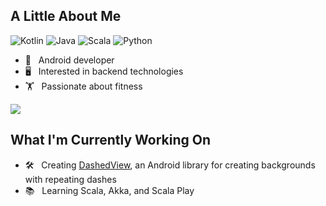 <h2>A Little About Me</h2>

![Kotlin](https://img.shields.io/badge/Kotlin-Proficient-brightgreen)
![Java](https://img.shields.io/badge/Java-Proficient-brightgreen)
![Scala](https://img.shields.io/badge/Scala-Capable-yellowgreen)
![Python](https://img.shields.io/badge/Python-Familiar-yellow)
<p>
  <ul>
    <li>📱&nbsp;&nbsp;&nbsp;Android developer</li>
    <li>🖥️&nbsp;&nbsp;&nbsp;Interested in backend technologies</li>
    <li>🏋️&nbsp;&nbsp;&nbsp;Passionate about fitness</li>
  </ul>
</p>



<p>
  
  <a href="https://github.com/MackHartley/MackHartley">
    <img src="https://github-readme-stats.vercel.app/api?username=MackHartley&count_private=true&show_icons=true&theme=dark" />
  </a>
</p>
<h2>What I'm Currently Working On</h2>
<p>
  <ul>
    <li>🛠️&nbsp;&nbsp;&nbsp;Creating <a href="https://github.com/MackHartley/DashedView">DashedView</a>, an Android library for creating backgrounds with repeating dashes</li>
    <li>📚&nbsp;&nbsp;&nbsp;Learning Scala, Akka, and Scala Play</li>
  </ul>
</p>
